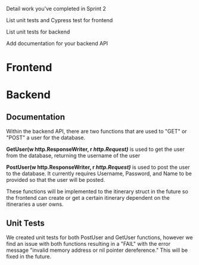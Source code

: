 Detail work you've completed in Sprint 2

List unit tests and Cypress test for frontend

List unit tests for backend

Add documentation for your backend API 

# Frontend




# Backend
## Documentation
Within the backend API, there are two functions that are used to "GET" or "POST" a user for the database.


**GetUser(w http.ResponseWriter, r *http.Request)*** is used to get the user from the database, returning the username of the user

  

**PostUser(w http.ResponseWriter, r *http.Request)*** is used to post the user to the database. It currently requires Username, Password, and Name to be provided so that the user will be posted.

These functions will be implemented to the itinerary struct in the future so the frontend can create or get a certain itinerary dependent on the itineraries a user owns.

## Unit Tests
We created unit tests for both PostUser and GetUser functions, however we find an issue with both functions resulting in a "FAIL" with the error message "invalid memory address or nil pointer dereference." This will be fixed in the future.
